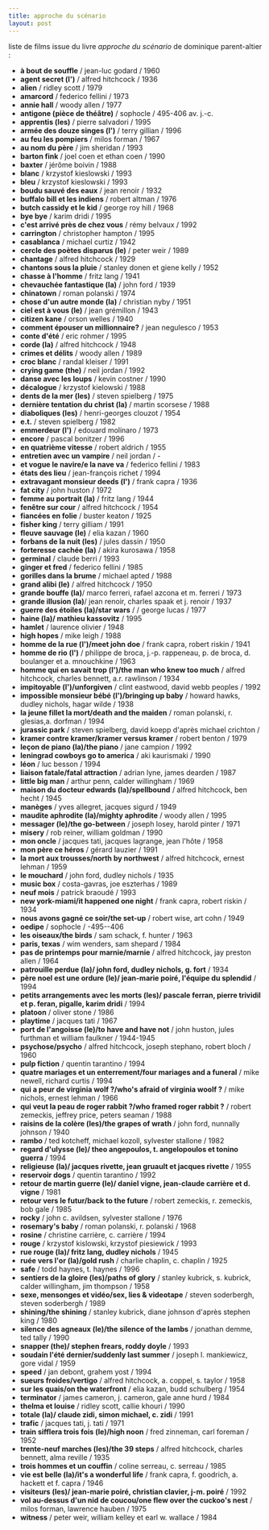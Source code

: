 ```yaml
---
title: approche du scénario
layout: post
---
```


liste de films
issue du livre
*approche du scénario*
de dominique parent-altier :

- **à bout de souffle** / jean-luc godard / 1960
- **agent secret (l')** / alfred hitchcock / 1936
- **alien** / ridley scott / 1979
- **amarcord** / federico fellini / 1973
- **annie hall** / woody allen / 1977
- **antigone (pièce de théâtre)** / sophocle / 495-406 av. j.-c.
- **apprentis (les)** / pierre salvadori / 1995
- **armée des douze singes (l')** / terry gillian / 1996
- **au feu les pompiers** / milos forman / 1967
- **au nom du père** / jim sheridan / 1993
- **barton fink** / joel coen et ethan coen / 1990
- **baxter** / jérôme boivin / 1988
- **blanc** / krzystof kieslowski / 1993
- **bleu** / krzystof kieslowski / 1993
- **boudu sauvé des eaux** / jean renoir / 1932
- **buffalo bill et les indiens** / robert altman / 1976
- **butch cassidy et le kid** / george roy hill / 1968
- **bye bye** / karim dridi / 1995
- **c'est arrivé près de chez vous** / rémy belvaux / 1992
- **carrington** / christopher hampton / 1995
- **casablanca** / michael curtiz / 1942
- **cercle des poètes disparus (le)** / peter weir / 1989
- **chantage** / alfred hitchcock / 1929
- **chantons sous la pluie** / stanley donen et giene kelly / 1952
- **chasse à l'homme** / fritz lang / 1941
- **chevauchée fantastique (la)** / john ford / 1939
- **chinatown** / roman polanski / 1974
- **chose d'un autre monde (la)** / christian nyby / 1951
- **ciel est à vous (le)** / jean grémillon / 1943
- **citizen kane** / orson welles / 1940
- **comment épouser un millionnaire?** / jean negulesco / 1953
- **conte d'été** / eric rohmer / 1995
- **corde (la)** / alfred hitchcock / 1948
- **crimes et délits** / woody allen / 1989
- **croc blanc** / randal kleiser / 1991
- **crying game (the)** / neil jordan / 1992
- **danse avec les loups** / kevin costner / 1990
- **décalogue** / krzystof kielowski / 1988
- **dents de la mer (les)** / steven spielberg / 1975
- **dernière tentation du christ (la)** / martin scorsese / 1988
- **diaboliques (les)** / henri-georges clouzot / 1954
- **e.t.** / steven spielberg / 1982
- **emmerdeur (l')** / edouard molinaro / 1973
- **encore** / pascal bonitzer / 1996
- **en quatrième vitesse** / robert aldrich / 1955
- **entretien avec un vampire** / neil jordan / -
- **et vogue le navire/e la nave va** / federico fellini / 1983
- **états des lieu** / jean-françois richet / 1994
- **extravagant monsieur deeds (l')** / frank capra / 1936
- **fat city** / john huston / 1972
- **femme au portrait (la)** / fritz lang / 1944
- **fenêtre sur cour** / alfred hitchcock / 1954
- **fiancées en folie** / buster keaton / 1925
- **fisher king** / terry gilliam / 1991
- **fleuve sauvage (le)** / elia kazan / 1960
- **forbans de la nuit (les)** / jules dassin / 1950
- **forteresse cachée (la)** / akira kurosawa / 1958
- **germinal** / claude berri / 1993
- **ginger et fred** / federico fellini / 1985
- **gorilles dans la brume** / michael apted / 1988
- **grand alibi (le)** / alfred hitchcock / 1950
- **grande bouffe (la)**/ marco ferreri, rafael azcona et m. ferreri / 1973
- **grande illusion (la)**/ jean renoir, charles spaak et j. renoir / 1937
- **guerre des étoiles (la)/star wars** / / george lucas / 1977
- **haine (la)/ mathieu kassovitz** / 1995
- **hamlet** / laurence olivier / 1948
- **high hopes** / mike leigh / 1988
- **homme de la rue (l')/meet john doe** / frank capra, robert riskin / 1941
- **homme de rio (l')** / philippe de broca, j.-p. rappeneau, p. de broca, d. boulanger et a. mnouchkine / 1963
- **homme qui en savait trop (l')/the man who knew too much** / alfred hitchcock, charles bennett, a.r. rawlinson / 1934
- **impitoyable (l')/unforgiven** / clint eastwood, david webb peoples / 1992
- **impossible monsieur bébé (l')/bringing up baby** / howard hawks, dudley nichols, hagar wilde / 1938
- **la jeune fillet la mort/death and the maiden** / roman polanski, r. glesias,a. dorfman / 1994
- **jurassic park** / steven spielberg, david koepp d'après michael crichton / 
- **kramer contre kramer/kramer versus kramer** / robert benton / 1979
- **leçon de piano (la)/the piano** / jane campion / 1992
- **leningrad cowboys go to america** / aki kaurismaki / 1990
- **léon** / luc besson / 1994
- **liaison fatale/fatal attraction** / adrian lyne, james dearden / 1987
- **little big man** / arthur penn, calder willingham / 1969
- **maison du docteur edwards (la)/spellbound** / alfred hitchcock, ben hecht / 1945
- **manèges** / yves allegret, jacques sigurd / 1949
- **maudite aphrodite (la)/mighty aphrodite** / woody allen / 1995
- **messager (le)/the go-between** / joseph losey, harold pinter / 1971
- **misery** / rob reiner, william goldman / 1990
- **mon oncle** / jacques tati, jacques lagrange, jean l'hôte / 1958
- **mon père ce héros** / gérard lauzier / 1991
- **la mort aux trousses/north by northwest** / alfred hitchcock, ernest lehman / 1959
- **le mouchard** / john ford, dudley nichols / 1935
- **music box** / costa-gavras, joe eszterhas / 1989
- **neuf mois** / patrick braoudé / 1993
- **new york-miami/it happened one night** / frank capra, robert riskin / 1934
- **nous avons gagné ce soir/the set-up** / robert wise, art cohn / 1949
- **oedipe** / sophocle / -495--406
- **les oiseaux/the birds** / sam schack, f. hunter / 1963
- **paris, texas** / wim wenders, sam shepard / 1984
- **pas de printemps pour marnie/marnie** / alfred hitchcock, jay preston allen / 1964
- **patrouille perdue (la)/ john ford, dudley nichols, g. fort** / 1934
- **père noel est une ordure (le)/ jean-marie poiré, l'équipe du splendid** / 1994
- **petits arrangements avec les morts (les)/ pascale ferran, pierre trividil et p. feran, pigalle, karim dridi** / 1994
- **platoon** / oliver stone / 1986
- **playtime** / jacques tati / 1967
- **port de l'angoisse (le)/to have and have not** / john huston, jules furthman et william faulkner / 1944-1945
- **psychose/psycho** / alfred hitchcock, joseph stephano, robert bloch / 1960
- **pulp fiction** / quentin tarantino / 1994
- **quatre mariages et un enterrement/four mariages and a funeral** / mike newell, richard curtis / 1994
- **qui a peur de virginia wolf ?/who's afraid of virginia woolf ?** / mike nichols, ernest lehman / 1966
- **qui veut la peau de roger rabbit ?/who framed roger rabbit ?** / robert zemeckis, jeffrey price, peters seaman / 1988
- **raisins de la colère (les)/the grapes of wrath** / john ford, nunnally johnson / 1940
- **rambo** / ted kotcheff, michael kozoll, sylvester stallone / 1982
- **regard d'ulysse (le)/ theo angepoulos, t. angelopoulos et tonino guerra** / 1994
- **religieuse (la)/ jacques rivette, jean gruault et jacques rivette** / 1955
- **reservoir dogs** / quentin tarantino / 1992
- **retour de martin guerre (le)/ daniel vigne, jean-claude carrière et d. vigne** / 1981
- **retour vers le futur/back to the future** / robert zemeckis, r. zemeckis, bob gale / 1985
- **rocky** / john c. avildsen, sylvester stallone / 1976
- **rosemary's baby** / roman polanski, r. polanski / 1968
- **rosine** / christine carrière, c. carrière / 1994
- **rouge** / krzystof kislowski, krzystof piesiewick / 1993
- **rue rouge (la)/ fritz lang, dudley nichols** / 1945
- **ruée vers l'or (la)/gold rush** / charlie chaplin, c. chaplin / 1925
- **safe** / todd haynes, t. haynes / 1996
- **sentiers de la gloire (les)/paths of glory** / stanley kubrick, s. kubrick, calder willingham, jim thompson / 1958
- **sexe, mensonges et vidéo/sex, lies & videotape** / steven soderbergh, steven soderbergh / 1989
- **shining/the shining** / stanley kubrick, diane johnson d'après stephen king / 1980
- **silence des agneaux (le)/the silence of the lambs** / jonathan demme, ted tally / 1990
- **snapper (the)/ stephen frears, roddy doyle** / 1993
- **soudain l'été dernier/suddenly last summer** / joseph l. mankiewicz, gore vidal / 1959
- **speed** / jan debont, grahem yost / 1994
- **sueurs froides/vertigo** / alfred hitchcock, a. coppel, s. taylor / 1958
- **sur les quais/on the waterfront** / elia kazan, budd schulberg / 1954
- **terminator** / james cameron, j. cameron, gale anne hurd / 1984
- **thelma et louise** / ridley scott, callie khouri / 1990
- **totale (la)/ claude zidi, simon michael, c. zidi** / 1991
- **trafic** / jacques tati, j. tati / 1971
- **train sifflera trois fois (le)/high noon** / fred zinneman, carl foreman / 1952
- **trente-neuf marches (les)/the 39 steps** / alfred hitchcock, charles bennett, alma reville / 1935
- **trois hommes et un couffin** / coline serreau, c. serreau / 1985
- **vie est belle (la)/it's a wonderful life** / frank capra, f. goodrich, a. hackett et f. capra / 1946
- **visiteurs (les)/ jean-marie poiré, christian clavier, j-m. poiré** / 1992
- **vol au-dessus d'un nid de coucou/one flew over the cuckoo's nest** / milos forman, lawrence hauben / 1975
- **witness** / peter weir, william kelley et earl w. wallace / 1984
